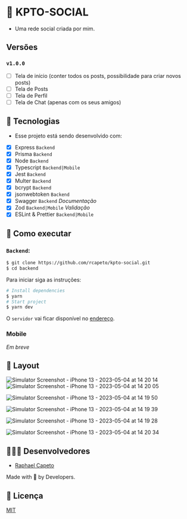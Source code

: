 # 📱 KPTO-SOCIAL
- Uma rede social criada por mim.

## Versões
### `v1.0.0`
- [ ] Tela de início (conter todos os posts, possibilidade para criar novos posts)
- [ ] Tela de Posts
- [ ] Tela de Perfil
- [ ] Tela de Chat (apenas com os seus amigos)

## 🧪 Tecnologias
- Esse projeto está sendo desenvolvido com:
- [x] Express `Backend`
- [x] Prisma `Backend`
- [x] Node `Backend`
- [x] Typescript `Backend|Mobile`
- [x] Jest `Backend`
- [x] Multer `Backend`
- [x] bcrypt `Backend`
- [x] jsonwebtoken `Backend`
- [x] Swagger `Backend` *Documentação*
- [x] Zod `Backend|Mobile` *Validação*
- [x] ESLint & Prettier `Backend|Mobile`

## 🚀 Como executar
### `Backend`:

```bash
$ git clone https://github.com/rcapeto/kpto-social.git
$ cd backend
```

Para iniciar siga as instruções:
```bash
# Install dependencies
$ yarn
# Start project
$ yarn dev
```
O `servidor` vai ficar disponível no [endereço](http://localhost:3333).

### Mobile
*Em breve* 

## 🎨 Layout
![Simulator Screenshot - iPhone 13 - 2023-05-04 at 14 20 14](https://user-images.githubusercontent.com/61842405/236280893-8e596db8-3003-4a77-80f8-d03d1ee4e18e.png)![Simulator Screenshot - iPhone 13 - 2023-05-04 at 14 20 05](https://user-images.githubusercontent.com/61842405/236280897-04b21e06-557f-4e30-971a-f5ba1de5538f.png)

![Simulator Screenshot - iPhone 13 - 2023-05-04 at 14 19 50](https://user-images.githubusercontent.com/61842405/236280905-1ea93be1-feeb-497b-b5f1-362095f5b1b8.png)

![Simulator Screenshot - iPhone 13 - 2023-05-04 at 14 19 39](https://user-images.githubusercontent.com/61842405/236280907-d203732a-1366-4df9-a134-f4abd59a7082.png)

![Simulator Screenshot - iPhone 13 - 2023-05-04 at 14 19 28](https://user-images.githubusercontent.com/61842405/236280913-5794af3c-b898-4e03-9e6d-070c15dac653.png)

![Simulator Screenshot - iPhone 13 - 2023-05-04 at 14 20 34](https://user-images.githubusercontent.com/61842405/236280882-10a7769a-1e48-4c09-9c9d-b08c288f1a28.png)

## 👨🏻‍💻 Desenvolvedores
- [Raphael Capeto](https://github.com/rcapeto)

Made with 🖤 by Developers.

## 📃 Licença

[MIT](https://github.com/diego3g/rsxp-2023/blob/main/LICENSE)
